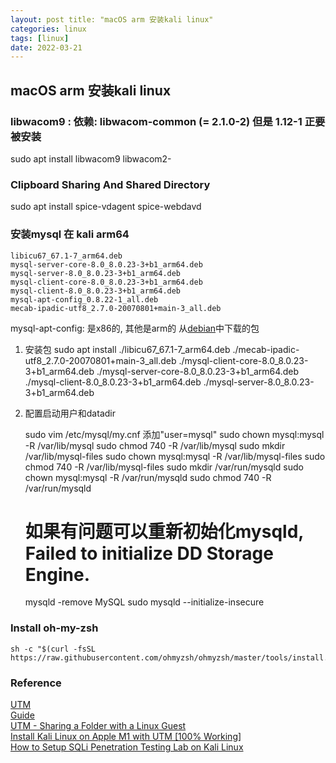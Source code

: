 ```yaml
---
layout: post title: "macOS arm 安装kali linux"
categories: linux
tags: [linux]
date: 2022-03-21
---
```


## macOS arm 安装kali linux

### libwacom9 : 依赖: libwacom-common (= 2.1.0-2) 但是 1.12-1 正要被安装

sudo apt install libwacom9 libwacom2-

### Clipboard Sharing And Shared Directory

sudo apt install spice-vdagent spice-webdavd

### 安装mysql 在 kali arm64

	libicu67_67.1-7_arm64.deb
	mysql-server-core-8.0_8.0.23-3+b1_arm64.deb
	mysql-server-8.0_8.0.23-3+b1_arm64.deb
	mysql-client-core-8.0_8.0.23-3+b1_arm64.deb
	mysql-client-8.0_8.0.23-3+b1_arm64.deb
	mysql-apt-config_0.8.22-1_all.deb
	mecab-ipadic-utf8_2.7.0-20070801+main-3_all.deb

mysql-apt-config: 是x86的, 其他是arm的  从[debian](https://www.debian.org/distrib/packages)中下载的包

1. 安装包
	sudo apt install ./libicu67_67.1-7_arm64.deb ./mecab-ipadic-utf8_2.7.0-20070801+main-3_all.deb ./mysql-client-core-8.0_8.0.23-3+b1_arm64.deb ./mysql-server-core-8.0_8.0.23-3+b1_arm64.deb ./mysql-client-8.0_8.0.23-3+b1_arm64.deb ./mysql-server-8.0_8.0.23-3+b1_arm64.deb

2. 配置启动用户和datadir

	sudo vim /etc/mysql/my.cnf
	添加"user=mysql"
	sudo chown mysql:mysql -R /var/lib/mysql
	sudo chmod 740 -R /var/lib/mysql
	sudo mkdir /var/lib/mysql-files
	sudo chown mysql:mysql -R /var/lib/mysql-files
	sudo chmod 740 -R /var/lib/mysql-files
	sudo mkdir /var/run/mysqld
	sudo chown mysql:mysql -R /var/run/mysqld
	sudo chmod 740 -R /var/run/mysqld

	# 如果有问题可以重新初始化mysqld, Failed to initialize DD Storage Engine.
	mysqld -remove MySQL
	sudo mysqld --initialize-insecure

### Install oh-my-zsh

    sh -c "$(curl -fsSL https://raw.githubusercontent.com/ohmyzsh/ohmyzsh/master/tools/install.sh)"
	

### Reference
[UTM](https://getutm.app/guide/)  
[Guide](https://mac.getutm.app/guide/)  
[UTM - Sharing a Folder with a Linux Guest](https://support.cci.drexel.edu/software-courses/utm-virtualization-m1-macs/utm-sharing-folder-linux-guest/)  
[Install Kali Linux on Apple M1 with UTM \[100% Working\]](https://www.golinuxcloud.com/install-kali-linux-on-apple-m1-with-utm/)  
[How to Setup SQLi Penetration Testing Lab on Kali Linux](https://www.kalilinux.in/2021/09/how-to-setup-sql-injection-labs-kali-linux.html)  
